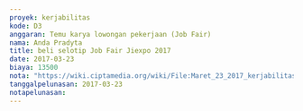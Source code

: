 ```yaml
---
proyek: kerjabilitas
kode: D3
anggaran: Temu karya lowongan pekerjaan (Job Fair)
nama: Anda Pradyta
title: beli selotip Job Fair Jiexpo 2017
date: 2017-03-23
biaya: 13500
nota: "https://wiki.ciptamedia.org/wiki/File:Maret_23_2017_kerjabilitas_D3_beli_atk_anda780.jpg"
tanggalpelunasan: 2017-03-23
notapelunasan:
---
```

